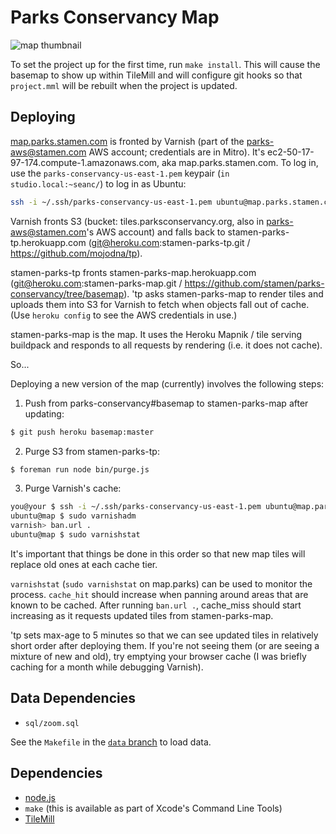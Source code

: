 # Parks Conservancy Map

![map thumbnail](https://github.com/stamen/parks-conservancy/raw/basemap/.thumb.png)

To set the project up for the first time, run `make install`. This will cause
the basemap to show up within TileMill and will configure git hooks so that
`project.mml` will be rebuilt when the project is updated.

## Deploying

[map.parks.stamen.com](http://map.parks.stamen.com) is fronted by Varnish (part
of the parks-aws@stamen.com AWS account; credentials are in Mitro).  It's
ec2-50-17-97-174.compute-1.amazonaws.com, aka map.parks.stamen.com.  To log in,
use the `parks-conservancy-us-east-1.pem` keypair (`in studio.local:~seanc/`)
to log in as Ubuntu:

```bash
ssh -i ~/.ssh/parks-conservancy-us-east-1.pem ubuntu@map.parks.stamen.com
```

Varnish fronts S3 (bucket: tiles.parksconservancy.org, also in
parks-aws@stamen.com's AWS account) and falls back to
stamen-parks-tp.herokuapp.com (git@heroku.com:stamen-parks-tp.git /
https://github.com/mojodna/tp).

stamen-parks-tp fronts stamen-parks-map.herokuapp.com
(git@heroku.com:stamen-parks-map.git /
https://github.com/stamen/parks-conservancy/tree/basemap). 'tp asks
stamen-parks-map to render tiles and uploads them into S3 for Varnish to fetch
when objects fall out of cache.  (Use `heroku config` to see the AWS
credentials in use.)

stamen-parks-map is the map.  It uses the Heroku Mapnik / tile serving
buildpack and responds to all requests by rendering (i.e. it does not cache).

So...

Deploying a new version of the map (currently) involves the following steps:

1. Push from parks-conservancy#basemap to stamen-parks-map after updating:

```bash
$ git push heroku basemap:master
```

2. Purge S3 from stamen-parks-tp:

```bash
$ foreman run node bin/purge.js
```

3. Purge Varnish's cache:

```bash
you@your $ ssh -i ~/.ssh/parks-conservancy-us-east-1.pem ubuntu@map.parks.stamen.com
ubuntu@map $ sudo varnishadm
varnish> ban.url .
ubuntu@map $ sudo varnishstat
```

It's important that things be done in this order so that new map tiles will
replace old ones at each cache tier.

`varnishstat` (`sudo varnishstat` on map.parks) can be used to monitor the
process.  `cache_hit` should increase when panning around areas that are known
to be cached.  After running `ban.url .`, cache_miss should start increasing as
it requests updated tiles from stamen-parks-map.

'tp sets max-age to 5 minutes so that we can see updated tiles in relatively
short order after deploying them.  If you're not seeing them (or are seeing a
mixture of new and old), try emptying your browser cache (I was briefly caching
for a month while debugging Varnish).

## Data Dependencies

* `sql/zoom.sql`

See the `Makefile` in the [`data`
branch](https://github.com/stamen/parks-conservancy/tree/data) to load data.

## Dependencies

* [node.js](http://nodejs.org/)
* `make` (this is available as part of Xcode's Command Line Tools)
* [TileMill](http://www.mapbox.com/tilemill/)
